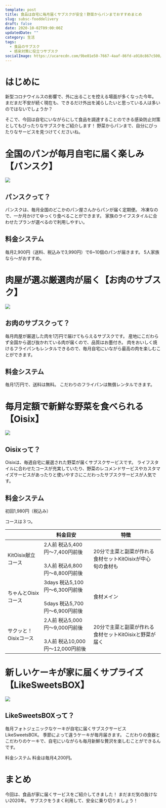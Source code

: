 ```yaml
---
template: post
title: 食品は自宅に毎月届くサブスクが安全！野菜からパンまでおすすめまとめ
slug: subsc-fooddelivery
draft: false
date: 2020-10-02T09:00:00Z
updatedDate: ""
category: 生活
tags:
  - 食品のサブスク
  - 感染対策に役立つサブスク
socialImage: https://ucarecdn.com/9be01e50-7667-4aaf-86fd-a918c867c500/
---
```


# はじめに
新型コロナウイルスの影響で、外に出ることを控える場面が多くなった今年。
まだまだ不安が続く現在も、できるだけ外出を減らしたいと思っている人は多いのではないでしょうか？

そこで、今回は自宅にいながらにして食品を調達することのできる感染防止対策としてもぴったりなサブスクをご紹介します！
野菜からパンまで、自分にぴったりなサービスを見つけてくださいね。

# 全国のパンが毎月自宅に届く楽しみ【パンスク】

![](https://ucarecdn.com/6cd1417a-c15f-400d-80ee-cafaa5fc6608/)

## パンスクって？

パンスクは、毎月全国のどこかのパン屋さんからパンが届く定期便。
冷凍なので、一か月かけてゆっくり食べることができます。
家族のライフスタイルに合わせたプランが選べるので利用しやすい。

## 料金システム

毎月2,900円（送料、税込みで3,990円）で6~10個のパンが届きます。
5人家族なら～がおすすめ。

# 肉屋が選ぶ厳選肉が届く【お肉のサブスク】

![](https://ucarecdn.com/77782c0b-6f05-429b-9380-8135cd7456da/S__4169775.jpg)

## お肉のサブスクって？

毎月肉屋が厳選した肉を1万円で届けてもらえるサブスクです。
産地にこだわらず全国から選び抜かれている肉が届くので、品質はお墨付き。
肉をおいしく焼けるフライパンもレンタルできるので、毎月自宅にいながら最高の肉を楽しむことができます。

## 料金システム

毎月1万円で、送料は無料。
こだわりのフライパンは無償レンタルできます。

# 毎月定額で新鮮な野菜を食べられる【Oisix】

![](https://ucarecdn.com/a1ba2488-d965-4493-aecc-a2c340847c37/S__4169774.jpg)

## Oisixって？

Oisixは、毎週自宅に厳選された野菜が届くサブスクサービスです。
ライフスタイルに合わせたコースが充実していたり、野菜のレコメンドサービスやカスタマイズサービスがあったりと使いやすさにこだわったサブスクサービスが人気です。

## 料金システム

初回1,980円（税込み）

コースは３つ。

|  | 料金目安 | 特徴 |
| --- | --- | --- |
| KitOisix献立コース | 2人前 税込5,400円〜7,400円前後<br><br>3人前 税込6,800円〜8,800円前後 | 20分で主菜と副菜が作れる食材セットKitOisixが中心<br>旬の食材も |
| ちゃんとOisixコース | 3days 税込5,100円〜6,300円前後<br><br>5days 税込5,700円〜6,900円前後 | 食材メイン |
| サクッと！Oisixコース | 2人前 税込5,000円〜9,000円前後<br><br>3人前 税込10,000円〜12,000円前後 | 20分で主菜と副菜が作れる食材セットKitOisixと野菜が届く |



# 新しいケーキが家に届くサプライズ【LikeSweetsBOX】

![](https://ucarecdn.com/396e044b-5325-44cc-bc37-dd55e5a1954e/)

## LikeSweetsBOXって？

毎月フォトジェニックなケーキが自宅に届くサブスクサービスLikeSweetsBOX。
季節によって違うケーキが毎月届きます。
こだわりの食器とこだわりのケーキで、自宅にいながらも毎月新鮮な贅沢を楽しむことができるんです。

料金システム
料金は毎月4,200円。

# まとめ

今回は、食品が家に届くサービスをご紹介してきました！
まだまだ気の抜けない2020年。
サブスクをうまく利用して、安全に乗り切りましょう！

